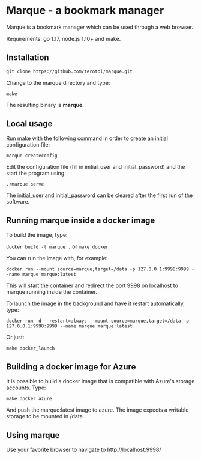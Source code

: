 
# Marque - a bookmark manager #

Marque is a bookmark manager which can be used through a web browser.

Requirements: go 1.17, node.js 1.10+ and make.

## Installation ##

`git clone https://github.com/terotoi/marque.git`

Change to the marque directory and type:

`make`

The resulting binary is **marque**.

## Local usage ##

Run make with the following command in order to create an initial configuration file:

`marque createconfig`

Edit the configuration file (fill in initial_user and initial_password) and the start the program using:

`./marque serve`

The initial_user and initial_password can be cleared after the first run of the software.

## Running marque inside a docker image ##

To build the image, type:

`docker build -t marque .` or `make docker`

You can run the image with, for example:

`docker run --mount source=marque,target=/data -p 127.0.0.1:9998:9999 --name marque marque:latest`

This will start the container and redirect the port 9998 on localhost to marque running inside the container.

To launch the image in the background and have it restart automatically, type:

`docker run -d --restart=always --mount source=marque,target=/data -p 127.0.0.1:9998:9999 --name marque marque:latest`

Or just:

`make docker_launch`

## Building a docker image for Azure ##

It is possible to build a docker image that is compatible with Azure's storage accounts. Type:

`make docker_azure`

And push the marque:latest image to azure. The image expects a writable storage to be mounted in /data.

## Using marque ##

Use your favorite browser to navigate to http://localhost:9998/


